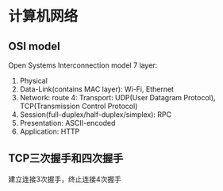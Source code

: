 # 计算机网络

## OSI model

Open Systems Interconnection model 7 layer:

1. Physical
2. Data-Link(contains MAC layer): Wi-Fi, Ethernet
3. Network: route
4: Transport: UDP(User Datagram Protocol), TCP(Transmission Control Protocol)
5. Session(full-duplex/half-duplex/simplex): RPC 
6. Presentation: ASCII-encoded
7. Application: HTTP

## TCP三次握手和四次握手

建立连接3次握手，终止连接4次握手